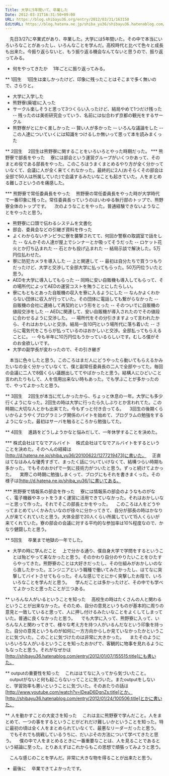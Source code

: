 ```yaml
---
Title: 大学に5年間いて、卒業した
Date: 2012-03-31T16:31:50+09:00
URL: https://blog.shibayu36.org/entry/2012/03/31/163150
EditURL: https://blog.hatena.ne.jp/shiba_yu36/shibayu36.hatenablog.com/atom/entry/12704346814674036104
---
```


　先日3/27に卒業式があり、卒業した。大学には5年間いた。その中で本当にいろいろなことがあったし、いろんなことを学んだ。高校時代と比べて色々と成長も出来た。今振り返らないと、もう振り返る機会なんてないと思うので、振り返ってみる。

* 何をやってきたか
　1年ごとに振り返ってみる。

** 1回生
　1回生は楽しかったけど、印象に残ったことはそこまで多く無いので、さらりと。
- 大学に入学した
- 熊野寮(廃墟)に入った
- サークル楽しそうと思って3つくらい入ったけど、結局やめて1つだけ残った
-- 残ったのは美術研究会っていう、名前には似合わず京都の観光をするサークル
- 熊野寮がとにかく楽しかった
-- 賢い人が多かった
-- いろんな議論をした
-- この人達についていくには知識をつけるしか無いって思って本を読みまくった　

** 2回生
　2回生は熊野寮に関することをいろいろとやった時期だった。
*** 熊野寮で部長をやった
　寮には部会という運営グループがいくつかあって、そのまとめ役である部長をやった。このころはうまくまとめるやり方が全く分かっていなくて、会議に人が全く来てくれなかった。最終的に2人(おそらくその部会は全部で50人は所属していた)で会議するみたいなことも起きていた。人をまとめる難しさというのを痛感した。

*** 熊野寮で常任委員長をやった
　熊野寮の常任委員長をやった時が大学時代で一番印象に残った。常任委員長っていうのはいわゆる執行部のトップで、熊野寮全体のトップです。
　次のようなことをやった。普通経験できないようなことをやったと思う。
- 熊野寮に口頭で伝わるシステムを文書化
- 部会、委員会などの引継ぎ資料を作った
- よくわからないチンピラに寮を襲撃されてて、何回か警察の取調室で話をした
-- なんかその人達が屋上でシンナーとか吸ってそうだった
-- ロケット花火とか打ち込まれた
-- 石とかも投げ込まれた
-- 結局示談で解決した。5万円位払わせた。
- 寮に防犯カメラを導入した
-- 上と関連して
-- 最初は自分たちで買うつもりだったけど、大学と交渉して全部大学に払ってもらった。50万円位ういたと思う。
- AEDを大学に導入してもらった
-- 同時に安い自販機も導入してもらって、その場所代によってAEDの運営コストを賄うことにしたらしい。
- 寮にもともとあった自販機の収入を寮に入るようにした
-- なんかよくわからない団体に収入が行っていた。その団体に電話しても繋がらなかった
-- 自販機の会社に連絡して再契約という形をとった
-- そのついでに自販機の値段交渉をした
-- AEDに関連して、安い自販機が導入されたのでその値段に合わせるように交渉した。
-- 場所代をその分引きますよって言われたから、それはおかしいと交渉。結局一缶10円という場所代に落ち着いた
-- さらに電気代をこちらが払っているのはおかしいと交渉。全部払ってもらえることに。
-- 今も半年に10万円位もうかっているらしいです。むしろ僕がそのお金欲しいです。
- 大学の副学長が変わったので、その引き継ぎ

　本当に色々したと思う。このころはまだ人にどうやったら動いてもらえるかみたいなの全く分かっていなくて、僕と副常任委員長の二人で全部やってた。毎回の会議に二人で8個くらい議題出しててやばかったと思う。結構人にひどいこと言われたりもして、人を信用出来ない時もあった。でも学ぶことが多かったので、やってよかったと思う。

** 3回生
　2回生が本当に忙しかったから、ちょっと休息の一年。大学にも多少行くようになった。2回生の時は大学に行ったら久しぶりとか言われてた。この時期に大切な人とかも出来てた。今もずっと付き合ってる。
　3回生の後期くらいからようやくプログラミング関係のバイトを始めて、プログラムの勉強をするようになった。最初はサーバを触るところから勉強してた。

** 4回生
　進路をどうしようかなと悩みだして、一年休学することを決めた。

*** 株式会社はてなでアルバイト
　株式会社はてなでアルバイトをするということを決めた。そのへんの経緯は[http://d.hatena.ne.jp/shiba_yu36/20100622/1277219473]に書いた。
　正直はてなはみんな優秀すぎて、まったく話についていけなくて、結構つらい時期も多かった。でもそのおかげで一気に技術力がついたと思う。ずっと続けてよかった。
　実際この時期に勉強しまくって、ブログにもそれを書きまくった。その様子は[http://d.hatena.ne.jp/shiba_yu36/]に書いてある。

*** 熊野寮で情報系の部会を作った
　寮には情報系の部会のようなものがなく、電子機器やネットをうまく運営に活用できていなかった。それはおかしいなーと思って作った。それでそこの部長とかをやった。
　このころは人をどうやってまとめていくかみたいなのが徐々に分かってきて、自分が部長の時はかなり人が来てくれていたと思う。大体全部で20人くらい所属していて15人くらいが来てくれていた。寮の部会の会議に対する平均的な参加率は10%程度なので、かなり健闘したと思う。

** 5回生
　卒業まで地獄の一年でした。


* 大学の時に学んだこと
　上で分かる通り、僕自身大学で学問をするということは殆どやって来なかったと思う。そのかわり自分のやりたいことをひたすらやってきた。熊野寮のことは大好きだったし、その仕組みがおかしいのなら直したかった。エンジニアという職種で働いてみたかったし、はてなに突撃してバイトさせてもらった。そんな感じでとにかく突撃したお陰で、いろいろなことを学んだと思う。
　学んだことは多かったけど、その中でも学べてよかったと思ったことが三つある。

** いろんな人がいるということを知った
　高校生の時はたくさんの人と関わるということが出来なかった。そのため、自分の意見というものが基本的に周りの意見と一致していると思って、人に押し付けるみたいなことをよくしてしまっていた。普通に良くなかったと思う。
　でも大学に入って、熊野寮に入って、いろんな人と関わってきて、様々な考え方を持つ人がいるんだなという印象を持った。自分の意見というものが如何に一方方向からしか見ていなかったかということに気づいた。このことに気づけたのは非常に大きかった。
　またそのようにいろいろな人がいるということを知ったおかげで、客観的に物事を見れるようにもなったと思う。それがなぜかは[http://shibayu36.hatenablog.com/entry/2012/01/07/155515:title]にも書いた。

** outputの重要性を知った
　これははてなに入ってから気づいたこと。
　outputがないと何も起こらないってことに気づいた。またoutputをしないと、学習効率も悪いということに気づいた。そのあたりの話は[http://www.youtube.com/watch?v=IDeaD6DgnZs:title]とか、[http://shibayu36.hatenablog.com/entry/2012/01/24/100506:title]とかに書いた。

** 人を動かすことの大変さを知った
　これは主に熊野寮で学んだこと。人をまとめて、一つの事をするということがどれだけ難しいかということを知った。特に最初の頃は全く人をまとめられていなくて、最悪なリーダーだったと思う。
　でもそれでも挑戦しているうちに、だいぶその方法について学べてきたと思う。
　僕の中で人をまとめるときに一番重要なことは、人を見ることであるという結論に至った。とりあえずはこれからもこの思想で頑張ってみようと思う。


　こんな感じのことを学んだ。非常に大きな物を得ることが出来たと思う。


* 最後に
　卒業できてよかったです。
